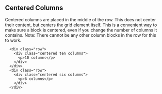 ## Centered Columns
Centered columns are placed in the middle of the row. This does not center their content, but centers the grid element itself. This is a convenient way to make sure a block is centered, even if you change the number of columns it contains. Note: There cannot be any other column blocks in the row for this to work.

```
  <div class="row">
    <div class="centered ten columns">
      <p>10 columns</p>
    </div>
  </div>
  <div class="row">
    <div class="centered six columns">
      <p>6 columns</p>
    </div>
  </div>
```